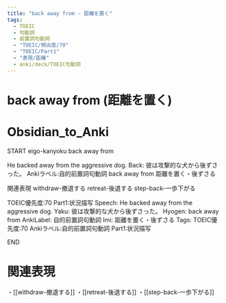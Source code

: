 ```yaml
---
title: "back away from - 距離を置く"
tags:
  - TOEIC
  - 句動詞
  - 前置詞句動詞
  - "TOEIC/頻出度/70"
  - "TOEIC/Part1"
  - "表現/距離"
  - anki/deck/TOEIC句動詞
---
```


# back away from (距離を置く)

# Obsidian_to_Anki
START
eigo-kanyoku
back away from

He backed away from the aggressive dog.
Back:
彼は攻撃的な犬から後ずさった。
Ankiラベル:自的前置詞句動詞
back away from
距離を置く・後ずさる

関連表現
withdraw-撤退する
retreat-後退する
step-back-一歩下がる

TOEIC優先度:70
Part1:状況描写
Speech: He backed away from the aggressive dog.
Yaku: 彼は攻撃的な犬から後ずさった。
Hyogen: back away from
AnkiLabel: 自的前置詞句動詞
Imi: 距離を置く・後ずさる
Tags: TOEIC優先度:70 Ankiラベル:自的前置詞句動詞 Part1:状況描写
<!--ID: 1751241922030-->
END

# 関連表現
・[[withdraw-撤退する]]
・[[retreat-後退する]]
・[[step-back-一歩下がる]]
